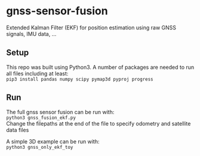 # gnss-sensor-fusion
Extended Kalman Filter (EKF) for position estimation using raw GNSS signals, IMU data, ...

## Setup
This repo was built using Python3. A number of packages are needed to run all files including at least:  
`pip3 install pandas numpy scipy pymap3d pyproj progress`

## Run
The full gnss sensor fusion can be run with:  
`python3 gnss_fusion_ekf.py`  
Change the filepaths at the end of the file to specify odometry and satellite data files

A simple 3D example can be run with:  
`python3 gnss_only_ekf_toy`
